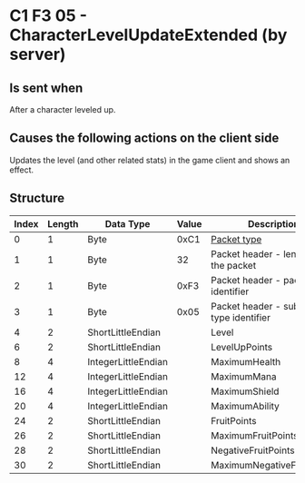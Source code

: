 # C1 F3 05 - CharacterLevelUpdateExtended (by server)

## Is sent when

After a character leveled up.

## Causes the following actions on the client side

Updates the level (and other related stats) in the game client and shows an effect.

## Structure

| Index | Length | Data Type | Value | Description |
|-------|--------|-----------|-------|-------------|
| 0 | 1 |   Byte   | 0xC1  | [Packet type](PacketTypes.md) |
| 1 | 1 |    Byte   |   32   | Packet header - length of the packet |
| 2 | 1 |    Byte   | 0xF3  | Packet header - packet type identifier |
| 3 | 1 |    Byte   | 0x05  | Packet header - sub packet type identifier |
| 4 | 2 | ShortLittleEndian |  | Level |
| 6 | 2 | ShortLittleEndian |  | LevelUpPoints |
| 8 | 4 | IntegerLittleEndian |  | MaximumHealth |
| 12 | 4 | IntegerLittleEndian |  | MaximumMana |
| 16 | 4 | IntegerLittleEndian |  | MaximumShield |
| 20 | 4 | IntegerLittleEndian |  | MaximumAbility |
| 24 | 2 | ShortLittleEndian |  | FruitPoints |
| 26 | 2 | ShortLittleEndian |  | MaximumFruitPoints |
| 28 | 2 | ShortLittleEndian |  | NegativeFruitPoints |
| 30 | 2 | ShortLittleEndian |  | MaximumNegativeFruitPoints |